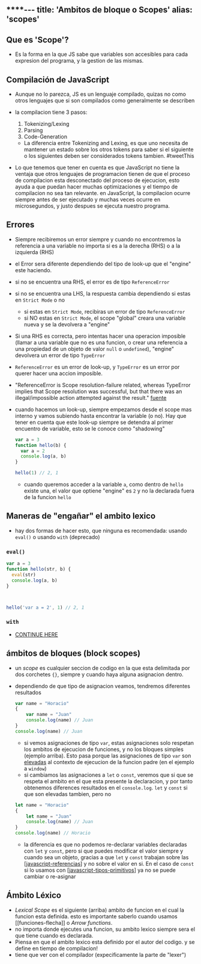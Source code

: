 ****---
title: 'Ambitos de bloque o Scopes'
alias: 'scopes'
---

## Que es 'Scope'?

- Es la forma en la que JS sabe que variables son accesibles para cada expresion del programa, y la gestion de las mismas.

## Compilación de JavaScript

- Aunque no lo parezca, JS es un lenguaje compilado, quizas no como otros lenguajes que si son compilados como generalmente se describen
- la compilacion tiene 3 pasos:
  1. Tokenizing/Lexing
  2. Parsing
  3. Code-Generation

  - La diferencia entre Tokenizing and Lexing, es que uno necesita de mantener un estado sobre los otros tokens para saber si el siguiente o los siguientes deben ser considerados tokens tambien. #tweetThis
- Lo que tenemos que tener en cuenta es que JavaScript no tiene la ventaja que otros lenguajes de programacion tienen de que el proceso de compilacion esta desconectado del proceso de ejecucion, esto ayuda a que puedan hacer muchas optimizaciones y el tiempo de compilacion no sea tan relevante. en JavaScript, la compilacion ocurre siempre antes de ser ejecutado y muchas veces ocurre en microsegundos, y justo despues se ejecuta nuestro programa.

## Errores

- Siempre recibiremos un error siempre y cuando no encontremos la referencia a una variable no importa si es a la derecha (RHS) o a la izquierda (RHS)
- el Error sera diferente dependiendo del tipo de look-up que el "engine" este haciendo.
- si no se encuentra una RHS, el error es de tipo `ReferenceError`
- si no se encuentra una LHS, la respuesta cambia dependiendo si estas en `Strict Mode` o no
  - si estas en `Strict Mode`, recibiras un error de tipo `ReferenceError`
  - si NO estas en `Strict Mode`, el scope "global" creara una variable nueva y se la devolvera a "engine"
- Si una RHS es correcta, pero intentas hacer una operacion imposible (llamar a una variable que no es una funcion, o crear una referencia a una propiedad de un objeto de valor `null` o `undefined`), "engine" devolvera un error de tipo `TypeError`
- `ReferenceError` es un error de look-up, y `TypeError` es un error por querer hacer una accion imposible.
- "ReferenceError is Scope resolution-failure related, whereas TypeError implies that Scope resolution was successful, but that there was an illegal/impossible action attempted against the result." [fuente](https://github.com/getify/You-Dont-Know-JS/blob/1st-ed/scope%20%26%20closures/ch1.md#errors)
- cuando hacemos un look-up, siempre empezamos desde el scope mas interno y vamos subiendo hasta encontrar la variable (o no). Hay que tener en cuenta que este look-up siempre se detendra al primer encuentro de variable, esto se le conoce como "shadowing"

  ```js
  var a = 3
  function hello(b) {
    var a = 2
    console.log(a, b)
  }

  hello(1) // 2, 1
  ```

  - cuando queremos acceder a la variable `a`, como dentro de `hello` existe una, el valor que optiene "engine" es `2` y no la declarada fuera de la funcion `hello`

## Maneras de "engañar" el ambito lexico

- hay dos formas de hacer esto, que ninguna es recomendada: usando `eval()` o usando `with` (deprecado)

### `eval()`

```js
var a = 3
function hello(str, b) {
  eval(str)
  console.log(a, b)
}



hello('var a = 2', 1) // 2, 1
```

### `with`

- [CONTINUE HERE](https://github.com/getify/You-Dont-Know-JS/blob/1st-ed/scope%20%26%20closures/ch2.md#with)

## ámbitos de bloques (block scopes)

- un *scope* es cualquier seccion de codigo en la que esta delimitada por dos corchetes `{}`, siempre y cuando haya alguna asignacion dentro.
- dependiendo de que tipo de asignacion veamos, tendremos diferentes resultados
  
  ```js
  var name = "Horacio"
  { 
      var name = "Juan"
      console.log(name) // Juan
  }
  console.log(name) // Juan
  ```

  - si vemos asignaciones de tipo `var`, estas asignaciones solo respetan los ambitos de ejecucion de funciones, y no los bloques simples (ejemplo arriba). Esto pasa porque las asignaciones de tipo `var` son [elevadas](javascript-hoisting.md) al contexto de ejecucion de la funcion padre (en el ejemplo a `window`)
  - si cambiamos las asignaciones a `let` o `const`, veremos que si que se respeta el ambito en el que esta presente la declaracion, y por tanto obtenemos diferences resultados en el `console.log`. `let` y `const` si que son elevadas tambien, pero no 
  
  ```js
  let name = "Horacio"
  {
      let name = "Juan"
      console.log(name) // Juan
  }
  console.log(name) // Horacio
  ```

  - la diferencia es que no podemos re-declarar variables declaradas con `let` y `const`, pero si que puedes modificar el valor siempre y cuando sea un objeto, gracias a que `let` y `const` trabajan sobre las [[javascript-referencias]] y no sobre el valor en si. En el caso de `const` si lo usamos con [[javascript-tipos-primitivos]] ya no se puede cambiar o re-asignar

## Ámbito Léxico

- *Lexical Scope* es el siguiente (arriba) ambito de funcion en el cual la funcion esta definida. esto es importante saberlo cuando usamos [[funciones-flecha]] o *Arrow functions*.
- no importa donde ejecutes una funcion, su ambito lexico siempre sera el que tiene cuando es declarada.
- Piensa en que el ambito lexico esta definido por el autor del codigo. y se define en tiempo de compilacion!
- tiene que ver con el compilador (expecificamente la parte de "lexer")



[//begin]: # "Autogenerated link references for markdown compatibility"
[javascript-referencias]: javascript-referencias "Referencias en JavaScript"
[javascript-tipos-primitivos]: javascript-tipos-primitivos "Tipos Primitivos"
[//end]: # "Autogenerated link references"